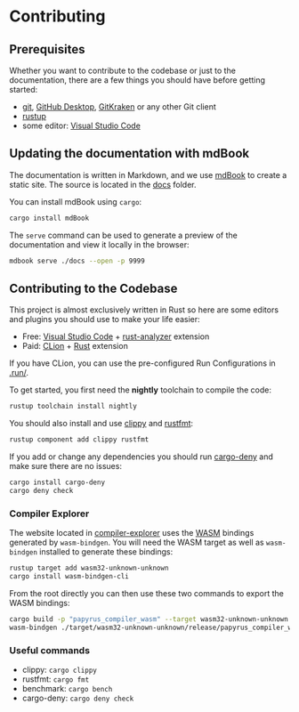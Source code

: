 # Contributing

## Prerequisites

Whether you want to contribute to the codebase or just to the documentation, there are a few things you should have before getting started:

- [git](https://git-scm.com/), [GitHub Desktop](https://desktop.github.com/), [GitKraken](https://www.gitkraken.com/git-client) or any other Git client
- [rustup](https://rustup.rs/)
- some editor: [Visual Studio Code](https://code.visualstudio.com/)

## Updating the documentation with mdBook

The documentation is written in Markdown, and we use [mdBook](https://rust-lang.github.io/mdBook/) to create a static site. The source is located in the [docs](./docs) folder.

You can install mdBook using `cargo`:

```bash
cargo install mdBook
```

The `serve` command can be used to generate a preview of the documentation and view it locally in the browser:

```bash
mdbook serve ./docs --open -p 9999
```

## Contributing to the Codebase

This project is almost exclusively written in Rust so here are some editors and plugins you should use to make your life easier:

- Free: [Visual Studio Code](https://code.visualstudio.com/) + [rust-analyzer](https://github.com/rust-lang/rust-analyzer) extension
- Paid: [CLion](https://www.jetbrains.com/clion/) + [Rust](https://plugins.jetbrains.com/plugin/8182-rust/docs) extension

If you have CLion, you can use the pre-configured Run Configurations in [.run/](./.run).

To get started, you first need the **nightly** toolchain to compile the code:

```bash
rustup toolchain install nightly
```

You should also install and use [clippy](https://github.com/rust-lang/rust-clippy) and [rustfmt](https://github.com/rust-lang/rustfmt):

```bash
rustup component add clippy rustfmt
```

If you add or change any dependencies you should run [cargo-deny](https://github.com/EmbarkStudios/cargo-deny) and make sure there are no issues:

```bash
cargo install cargo-deny
cargo deny check
```

### Compiler Explorer

The website located in [compiler-explorer](./compiler-explorer) uses the [WASM](./wasm) bindings generated by `wasm-bindgen`. You will need the WASM target as well as `wasm-bindgen` installed to generate these bindings:

```bash
rustup target add wasm32-unknown-unknown
cargo install wasm-bindgen-cli
```

From the root directly you can then use these two commands to export the WASM bindings:

```bash
cargo build -p "papyrus_compiler_wasm" --target wasm32-unknown-unknown --release
wasm-bindgen ./target/wasm32-unknown-unknown/release/papyrus_compiler_wasm.wasm --target web --out-dir ./compiler-explorer/src/wasm
```

### Useful commands

- clippy: `cargo clippy`
- rustfmt: `cargo fmt`
- benchmark: `cargo bench`
- cargo-deny: `cargo deny check`